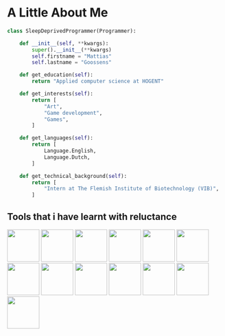 # A Little About Me

<!-- ```json
{
  "name": "Mattias Goossens",
  "location": "Belgium",
  "education": 
  [
    "Applied computer science at HOGENT",
  ],
  "interests":
  [
    "Art",
    "Game development",
    "Games",
  ],
  "technicalBackground": 
  [
    "Intern at The flemish institute of biotechnologies (VIB)",
  ]
}
``` -->

```python
class SleepDeprivedProgrammer(Programmer):

    def __init__(self, **kwargs):
        super().__init__(**kwargs)
        self.firstname = "Mattias"
        self.lastname = "Goossens"

    def get_education(self):
        return "Applied computer science at HOGENT"

    def get_interests(self):
        return [
            "Art",
            "Game development",
            "Games",
        ]

    def get_languages(self):
        return [
            Language.English,
            Language.Dutch,
        ]

    def get_technical_background(self):
        return [
            "Intern at The Flemish Institute of Biotechnology (VIB)",
        ]
```

## Tools that i have learnt with reluctance

<img src="https://cdn.jsdelivr.net/gh/devicons/devicon@latest/icons/python/python-original.svg" width="75"/>
<img src="https://cdn.jsdelivr.net/gh/devicons/devicon@latest/icons/numpy/numpy-original.svg" width="75"/>
<img src="https://cdn.jsdelivr.net/gh/devicons/devicon@latest/icons/anaconda/anaconda-original.svg" width="75"/>

<img src="https://cdn.jsdelivr.net/gh/devicons/devicon@latest/icons/java/java-original.svg" width="75"/>

<img src="https://cdn.jsdelivr.net/gh/devicons/devicon@latest/icons/html5/html5-original.svg" width="75"/>
<img src="https://cdn.jsdelivr.net/gh/devicons/devicon@latest/icons/css3/css3-original.svg" width="75"/>
<img src="https://cdn.jsdelivr.net/gh/devicons/devicon@latest/icons/javascript/javascript-original.svg" width="75"/>


<img src="https://cdn.jsdelivr.net/gh/devicons/devicon@latest/icons/mysql/mysql-original.svg" width="75"/>
<img src="https://cdn.jsdelivr.net/gh/devicons/devicon@latest/icons/postgresql/postgresql-original.svg" width="75"/>

<img src="https://cdn.jsdelivr.net/gh/devicons/devicon@latest/icons/ubuntu/ubuntu-original.svg" width="75"/>
<img src="https://cdn.jsdelivr.net/gh/devicons/devicon@latest/icons/bash/bash-original.svg" width="75"/>
<img src="https://cdn.jsdelivr.net/gh/devicons/devicon@latest/icons/git/git-original.svg" width="75"/>
<img src="https://cdn.jsdelivr.net/gh/devicons/devicon@latest/icons/github/github-original.svg" width="75"/>

